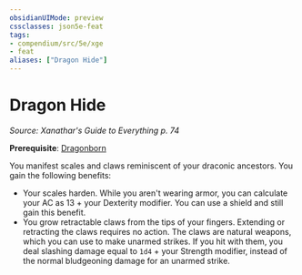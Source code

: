 ```yaml
---
obsidianUIMode: preview
cssclasses: json5e-feat
tags:
- compendium/src/5e/xge
- feat
aliases: ["Dragon Hide"]
---
```

# Dragon Hide
*Source: Xanathar's Guide to Everything p. 74*  

**Prerequisite**: [Dragonborn](/Systems/5e/races/dragonborn.md)

You manifest scales and claws reminiscent of your draconic ancestors. You gain the following benefits:

- Your scales harden. While you aren't wearing armor, you can calculate your AC as 13 + your Dexterity modifier. You can use a shield and still gain this benefit.  
- You grow retractable claws from the tips of your fingers. Extending or retracting the claws requires no action. The claws are natural weapons, which you can use to make unarmed strikes. If you hit with them, you deal slashing damage equal to `1d4` + your Strength modifier, instead of the normal bludgeoning damage for an unarmed strike.